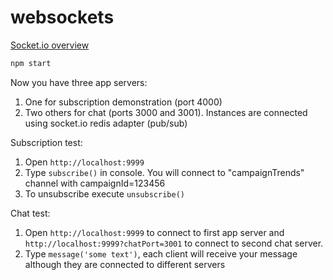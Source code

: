 # websockets

[Socket.io overview](docs/socket.io.md)

```sh
npm start
```

Now you have three app servers:  
1) One for subscription demonstration (port 4000)  
2) Two others for chat (ports 3000 and 3001). Instances are connected using socket.io redis adapter (pub/sub)

Subscription test:  
1) Open `http://localhost:9999`  
2) Type `subscribe()` in console. You will connect to "campaignTrends" channel with campaignId=123456
3) To unsubscribe execute `unsubscribe()`

Chat test:  
1) Open `http://localhost:9999` to connect to first app server and `http://localhost:9999?chatPort=3001` to connect to second chat server.  
2) Type `message('some text')`, each client will receive your message although they are connected to different servers
